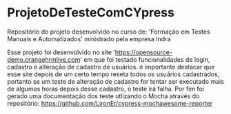 # ProjetoDeTesteComCYpress
Repositório do projeto desenvolvido no curso de: 'Formação em Testes Manuais e Automatizados' ministrado pela empresa Indra

Esse projeto foi desenvolvido  no site 'https://opensource-demo.orangehrmlive.com' em que foi testado funcionalidades de login, cadastro e alteração de cadastro de usuários. é importante destacar que esse site depois de um certo tempo reseta todos os usuários cadastrados, portanto se um teste de alteração de cadastro for tentar ser executado mais de algumas horas depois desse cadastro, o teste irá falha. Por fim foi gerado uma documentação dos teste utlizando o Mocha através do repositório: https://github.com/LironEr/cypress-mochawesome-reporter
